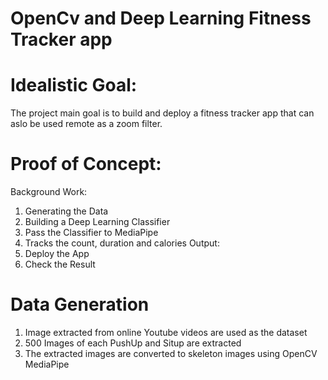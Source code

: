 # OpenCv and Deep Learning Fitness Tracker app
# Idealistic Goal:
The project main goal is to build and deploy a fitness tracker app that can aslo be used remote as a zoom filter.
# Proof of Concept:
Background Work:
1. Generating the Data
2. Building a Deep Learning Classifier
3. Pass the Classifier to MediaPipe
4. Tracks the count, duration and calories
Output:
1. Deploy the App 
2. Check the Result
# Data Generation
1. Image extracted from online Youtube videos are used as the dataset
2. 500 Images of each PushUp and Situp are extracted
3. The extracted images are converted to skeleton images using OpenCV MediaPipe
